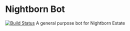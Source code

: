 # Nightborn Bot
[![Build Status](https://travis-ci.org/codingJWilliams/Nightborn.svg?branch=master)](https://travis-ci.org/codingJWilliams/Nightborn)
A general purpose bot for Nightborn Estate

